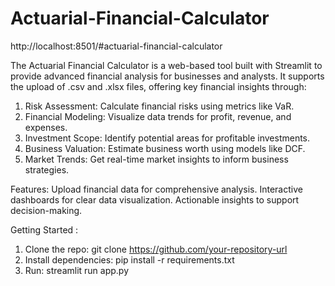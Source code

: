 # Actuarial-Financial-Calculator

http://localhost:8501/#actuarial-financial-calculator


The Actuarial Financial Calculator is a web-based tool built with Streamlit to provide advanced financial analysis for businesses and analysts. It supports the upload of .csv and .xlsx files, offering key financial insights through:

1. Risk Assessment: Calculate financial risks using metrics like VaR.
2. Financial Modeling: Visualize data trends for profit, revenue, and expenses.
3. Investment Scope: Identify potential areas for profitable investments.
4. Business Valuation: Estimate business worth using models like DCF.
5. Market Trends: Get real-time market insights to inform business strategies.


Features:
Upload financial data for comprehensive analysis.
Interactive dashboards for clear data visualization.
Actionable insights to support decision-making.


Getting Started : 
1. Clone the repo: git clone https://github.com/your-repository-url
2. Install dependencies: pip install -r requirements.txt
3. Run: streamlit run app.py
